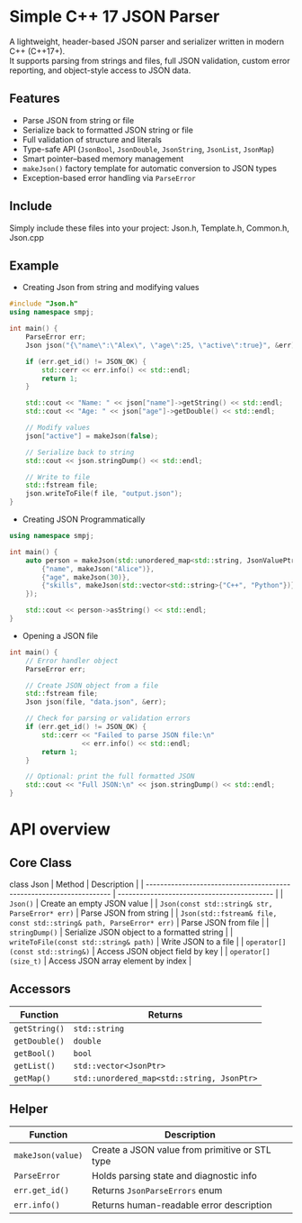 # Simple C++ 17 JSON Parser

A lightweight, header-based JSON parser and serializer written in modern C++ (C++17+).  
It supports parsing from strings and files, full JSON validation, custom error reporting, and object-style access to JSON data.

## Features
- Parse JSON from string or file  
- Serialize back to formatted JSON string or file  
- Full validation of structure and literals  
- Type-safe API (`JsonBool`, `JsonDouble`, `JsonString`, `JsonList`, `JsonMap`)  
- Smart pointer–based memory management  
- `makeJson()` factory template for automatic conversion to JSON types 
- Exception-based error handling via `ParseError`

## Include
Simply include these files into your project: Json.h, Template.h, Common.h, Json.cpp

## Example
- Creating Json from string and modifying values
```cpp
#include "Json.h"
using namespace smpj;

int main() {
    ParseError err;
    Json json("{\"name\":\"Alex\", \"age\":25, \"active\":true}", &err);

    if (err.get_id() != JSON_OK) {
        std::cerr << err.info() << std::endl;
        return 1;
    }

    std::cout << "Name: " << json["name"]->getString() << std::endl;
    std::cout << "Age: " << json["age"]->getDouble() << std::endl;

    // Modify values
    json["active"] = makeJson(false);

    // Serialize back to string
    std::cout << json.stringDump() << std::endl;

    // Write to file
    std::fstream file;
    json.writeToFile(f ile, "output.json");
}
```
- Creating JSON Programmatically
```cpp
using namespace smpj;

int main() {
    auto person = makeJson(std::unordered_map<std::string, JsonValuePtr>{
        {"name", makeJson("Alice")},
        {"age", makeJson(30)},
        {"skills", makeJson(std::vector<std::string>{"C++", "Python"})}
    });

    std::cout << person->asString() << std::endl;
}
```
- Opening a JSON file 
```cpp
int main() {
    // Error handler object
    ParseError err;

    // Create JSON object from a file
    std::fstream file;
    Json json(file, "data.json", &err);

    // Check for parsing or validation errors
    if (err.get_id() != JSON_OK) {
        std::cerr << "Failed to parse JSON file:\n"
                  << err.info() << std::endl;
        return 1;
    }

    // Optional: print the full formatted JSON
    std::cout << "Full JSON:\n" << json.stringDump() << std::endl;
}
```
# API overview

## Core Class
class Json
| Method                                                               | Description                                 |
| -------------------------------------------------------------------- | ------------------------------------------- |
| `Json()`                                                             | Create an empty JSON value                  |
| `Json(const std::string& str, ParseError* err)`                      | Parse JSON from string                      |
| `Json(std::fstream& file, const std::string& path, ParseError* err)` | Parse JSON from file                        |
| `stringDump()`                                                       | Serialize JSON object to a formatted string |
| `writeToFile(const std::string& path)`                               | Write JSON to a file                        |
| `operator[](const std::string&)`                                     | Access JSON object field by key             |
| `operator[](size_t)`                                                 | Access JSON array element by index          |

## Accessors
| Function      | Returns                                    |
| ------------- | ------------------------------------------ |
| `getString()` | `std::string`                              |
| `getDouble()` | `double`                                   |
| `getBool()`   | `bool`                                     |
| `getList()`   | `std::vector<JsonPtr>`                     |
| `getMap()`    | `std::unordered_map<std::string, JsonPtr>` |

## Helper

| Function          | Description                                    |
| ----------------- | ---------------------------------------------- |
| `makeJson(value)` | Create a JSON value from primitive or STL type |
| `ParseError`      | Holds parsing state and diagnostic info        |
| `err.get_id()`    | Returns `JsonParseErrors` enum                 |
| `err.info()`      | Returns human-readable error description       |


